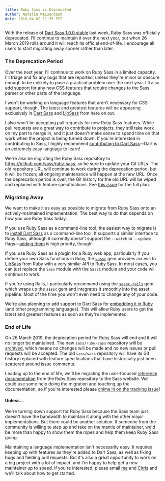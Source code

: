 ```yaml
---
title: Ruby Sass is Deprecated
author: Natalie Weizenbaum
date: 2018-04-02 11:35 PST
---
```


With the release of [Dart Sass 1.0.0 stable](/blog/dart-sass-100-is-released) last week, Ruby Sass was officially deprecated. I'll continue to maintain it over the next year, but when 26 March 2019 rolls around it will reach its official end-of-life. I encourage all users to start migrating away sooner rather than later.

### The Deprecation Period

Over the next year, I'll continue to work on Ruby Sass in a limited capacity. I'll triage and fix any bugs that are reported, unless they're minor or obscure enough to be unlikely to pose a practical problem over the next year. I'll also add support for any new CSS features that require changes to the Sass parser or other parts of the language.

I won't be working on language features that aren't necessary for CSS support, though. The latest and greatest features will be appearing exclusively in [Dart Sass](/dart-sass) and [LibSass](/libsass) from here on out.

I also won't be accepting pull requests for new Ruby Sass features. While pull requests are a great way to contribute to projects, they still take work on my part to merge in, and it just doesn't make sense to spend time on that work when the project is being turned down. If you're interested in contributing to Sass, I highly recommend [contributing to Dart Sass](https://github.com/sass/dart-sass/issues?q=is%3Aissue+is%3Aopen+label%3A%22help+wanted%22)—Dart is an extremely easy language to learn!

We're also be migrating the Ruby Sass repository to https://github.com/sass/ruby-sass, so be sure to update your Git URLs. The old repository URL will continue to work during the deprecation period, but it will be frozen; all ongoing maintenance will happen at the new URL. Once the deprecation period is over, the Git history for the old URL will be wiped and replaced with feature specifications. See [this issue](https://github.com/sass/sass/issues/2480) for the full plan.

### Migrating Away

We want to make it as easy as possible to migrate from Ruby Sass onto an actively-maintained implementation. The best way to do that depends on how you use Ruby Sass today.

If you use Ruby Sass as a command-line tool, the easiest way to migrate is to [install Dart Sass](/install) as a command-line tool. It supports a similar interface to Ruby Sass, although it currently doesn't support the `--watch` or `--update` flags—[adding them](https://github.com/sass/dart-sass/issues/264) is high priority, though!

If you use Ruby Sass as a plugin for a Ruby web app, particularly if you define your own Sass functions in Ruby, the [`sassc`](https://github.com/sass/sassc-ruby) gem provides access to [LibSass](/libsass) from Ruby with a very similar API to Ruby Sass. In most cases, you can just replace the `Sass` module with the `SassC` module and your code will continue to work.

If you're using Rails, I particularly recommend using the [`sassc-rails`](https://github.com/sass/sassc-rails) gem, which wraps up the `sassc` gem and integrates it smoothly into the asset pipeline. Most of the time you won't even need to change any of your code.

We're also planning to add support to Dart Sass for [embedding it in Ruby](https://github.com/sass/dart-sass/issues/248) (and other programming languages). This will allow Ruby users to get the latest and greatest features as soon as they're implemented.

### End of Life

On 26 March 2019, the deprecation period for Ruby Sass will end and it will no longer be maintained. The new `sass/ruby-sass` repository will be [archived](https://help.github.com/articles/about-archiving-repositories/), which means no changes will be made and no new issues or pull requests will be accepted. The old `sass/sass` repository will have its Git history replaced with feature specifications that have historically just been scattered around issue comments.

Leading up to the end of life, we'll be migrating the user-focused [reference documentation](/documentation/file.SASS_REFERENCE.html) from the Ruby Sass repository to the Sass website. We could use some help doing the migration and touching up the documentation, so if you're interested please [chime in on the tracking issue](https://github.com/sass/sass-site/issues/205)!

#### Unless...

We're turning down support for Ruby Sass because the Sass team just doesn't have the bandwidth to maintain it along with the other major implementations. But there could be another solution. If someone from the community is willing to step up and take on the mantle of maintainer, we'd be more than happy to show them the ropes and help them keep Ruby Sass going.

Maintaining a language implementation isn't necessarily easy. It requires keeping up with features as they're added to Dart Sass, as well as fixing bugs and fielding pull requests. But it's also a great opportunity to work on a big project with a lot of impact, and I'm happy to help get a new maintainer up to speed. If you're interested, please email [me](mailto:nex342@gmail.com) and [Chris](mailto:chris@eppsteins.net) and we'll talk about how to get started.
